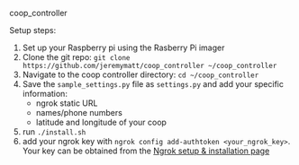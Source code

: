 coop_controller

Setup steps:
1. Set up your Raspberry pi using the Rasberry Pi imager
1. Clone the git repo: `git clone https://github.com/jeremymatt/coop_controller ~/coop_controller`
1. Navigate to the coop controller directory: `cd ~/coop_controller`
1. Save the `sample_settings.py` file as `settings.py` and add your specific information:
    * ngrok static URL
    * names/phone numbers
    * latitude and longitude of your coop
1. run `./install.sh`
1. add your ngrok key with `ngrok config add-authtoken <your_ngrok_key>`.  Your key can be obtained from the [Ngrok setup & installation page](https://dashboard.ngrok.com/get-started/setup/linux)